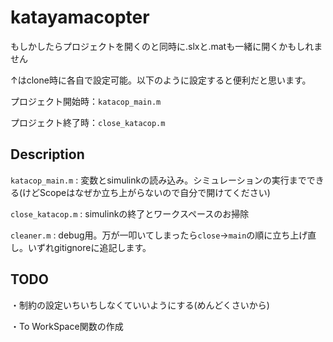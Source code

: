 # katayamacopter

もしかしたらプロジェクトを開くのと同時に.slxと.matも一緒に開くかもしれません

↑はclone時に各自で設定可能。以下のように設定すると便利だと思います。

プロジェクト開始時：`katacop_main.m`

プロジェクト終了時：`close_katacop.m`

## Description

`katacop_main.m` : 変数とsimulinkの読み込み。シミュレーションの実行までできる(けどScopeはなぜか立ち上がらないので自分で開けてください)

`close_katacop.m` : simulinkの終了とワークスペースのお掃除

`cleaner.m` : debug用。万が一叩いてしまったら`close`→`main`の順に立ち上げ直し。いずれgitignoreに追記します。

## TODO

・制約の設定いちいちしなくていいようにする(めんどくさいから)

・To WorkSpace関数の作成

